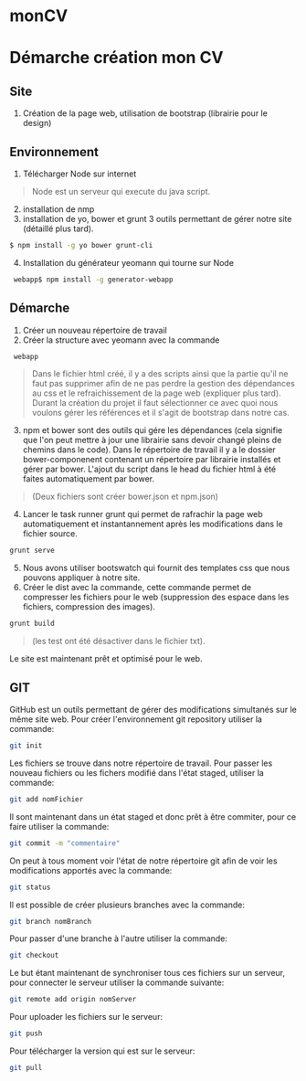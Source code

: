 # monCV

# Démarche création mon CV

## Site
1. Création de la page web, utilisation de bootstrap (librairie pour le design)

## Environnement

1. Télécharger Node sur internet
> Node est un serveur qui execute du java script.
2. installation de nmp
3. installation de yo, bower et grunt 3 outils permettant de gérer notre site (détaillé plus tard).
```sh 
$ npm install -g yo bower grunt-cli
```
4. Installation du générateur yeomann qui tourne sur Node
```sh 
 webapp$ npm install -g generator-webapp
 ```
 
## Démarche
 
1. Créer un nouveau répertoire de travail
2. Créer la structure avec yeomann avec la commande 
```sh 
 webapp
```
> Dans le fichier html créé, il y a des scripts ainsi que la partie <head> qu'il ne faut pas supprimer afin de ne pas perdre la gestion des dépendances au css et le refraichissement de la page web (expliquer plus tard).
> Durant la création du projet il faut sélectionner ce avec quoi nous voulons gérer les références et il s'agit de bootstrap dans notre cas.

3. npm et bower sont des outils qui gére les dépendances (cela signifie que l'on peut mettre à jour une librairie sans devoir changé pleins de chemins dans le code). Dans le répertoire de travail il y a le dossier bower-componenent contenant un répertoire par librairie installés et gérer par bower. L'ajout du script dans le head du fichier html à été faites automatiquement par bower.

> (Deux fichiers sont créer bower.json et npm.json)

4. Lancer le task runner grunt qui permet de rafrachir la page web automatiquement et instantannement après les modifications dans le fichier source.
```sh 
grunt serve
```
5. Nous avons utiliser bootswatch qui fournit des templates css que nous pouvons appliquer à notre site.
4. Créer le dist avec la commande, cette commande permet de compresser les fichiers pour le web (suppression des espace dans les fichiers, compression des images).
```sh 
grunt build
```
> (les test ont été désactiver dans le fichier txt).

Le site est maintenant prêt et optimisé pour le web.

## GIT

GitHub est un outils permettant de gérer des modifications simultanés sur le même site web.
Pour créer l'environnement git repository utiliser la commande:
```sh 
git init
```
Les fichiers se trouve dans notre répertoire de travail.
Pour passer les nouveau fichiers ou les fichers modifié dans l'état staged, utiliser la commande:
```sh 
git add nomFichier
```
Il sont maintenant dans un état staged et donc prêt à être commiter, pour ce faire utiliser la commande:
```sh 
git commit -m "commentaire"
```

On peut à tous moment voir l'état de notre répertoire git afin de voir les modifications apportés avec la commande:
```sh 
git status
```

Il est possible de créer plusieurs branches avec la commande:
```sh 
git branch nomBranch
```
Pour passer d'une branche à l'autre utiliser la commande:
```sh 
git checkout
```

Le but étant maintenant de synchroniser tous ces fichiers sur un serveur, pour connecter le serveur utiliser la commande suivante:
```sh 
git remote add origin nomServer
```
Pour uploader les fichiers sur le serveur:
```sh 
git push
```

Pour télécharger la version qui est sur le serveur:
```sh 
git pull
```
